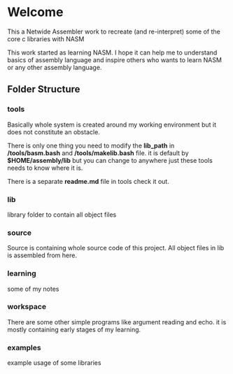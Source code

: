 # Welcome

This a Netwide Assembler work to recreate (and re-interpret) some of the core c libraries with NASM

This work started as learning NASM. I hope it can help me to understand basics of assembly language and inspire others who wants to learn NASM or any other assembly language.

## Folder Structure

### tools

Basically whole system is created around my working environment but it does not constitute an obstacle.

There is only one thing you need to modify the **lib_path** in **/tools/basm.bash** and **/tools/makelib.bash** file. it is default by **$HOME/assembly/lib** but you can change to anywhere just these tools needs to know where it is.

There is a separate **readme.md** file in tools check it out.

### lib

library folder to contain all object files

### source

Source is containing whole source code of this project. All object files in lib is assembled from here.

### learning

some of my notes

### workspace

There are some other simple programs like argument reading and echo. it is mostly containing early stages of my learning.

### examples

example usage of some libraries
